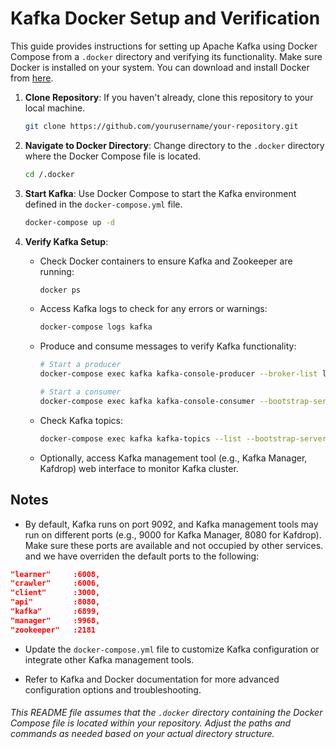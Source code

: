# Kafka Docker Setup and Verification

This guide provides instructions for setting up Apache Kafka using Docker Compose from a `.docker` directory and verifying its functionality. Make sure Docker is installed on your system. You can download and install Docker from [here](https://www.docker.com/products/docker-desktop).

1. **Clone Repository**: If you haven't already, clone this repository to your local machine.

   ```bash
   git clone https://github.com/yourusername/your-repository.git
   ```

2. **Navigate to Docker Directory**: Change directory to the `.docker` directory where the Docker Compose file is located.

   ```bash
   cd /.docker
   ```

3. **Start Kafka**: Use Docker Compose to start the Kafka environment defined in the `docker-compose.yml` file.

   ```bash
   docker-compose up -d
   ```

4. **Verify Kafka Setup**:
   
   - Check Docker containers to ensure Kafka and Zookeeper are running:
     
     ```bash
     docker ps
     ```

   - Access Kafka logs to check for any errors or warnings:

     ```bash
     docker-compose logs kafka
     ```

   - Produce and consume messages to verify Kafka functionality:
   
     ```bash
     # Start a producer
     docker-compose exec kafka kafka-console-producer --broker-list localhost:9092 --topic test-topic

     # Start a consumer
     docker-compose exec kafka kafka-console-consumer --bootstrap-server localhost:9092 --topic test-topic --from-beginning
     ```

   - Check Kafka topics:

     ```bash
     docker-compose exec kafka kafka-topics --list --bootstrap-server localhost:9092
     ```

   - Optionally, access Kafka management tool (e.g., Kafka Manager, Kafdrop) web interface to monitor Kafka cluster.

## Notes

- By default, Kafka runs on port 9092, and Kafka management tools may run on different ports (e.g., 9000 for Kafka Manager, 8080 for Kafdrop). Make sure these ports are available and not occupied by other services. and we have overriden the default ports to the following:

```json
"learner"     :6008,
"crawler"     :6006,
"client"      :3000,
"api"         :8080,
"kafka"       :6899,
"manager"     :9968,
"zookeeper"   :2181
```

- Update the `docker-compose.yml` file to customize Kafka configuration or integrate other Kafka management tools.

- Refer to Kafka and Docker documentation for more advanced configuration options and troubleshooting.


###### This README file assumes that the `.docker` directory containing the Docker Compose file is located within your repository. Adjust the paths and commands as needed based on your actual directory structure.